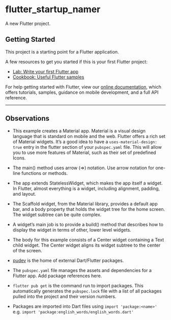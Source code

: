 # flutter_startup_namer

A new Flutter project.

## Getting Started

This project is a starting point for a Flutter application.

A few resources to get you started if this is your first Flutter project:

- [Lab: Write your first Flutter app](https://flutter.dev/docs/get-started/codelab)
- [Cookbook: Useful Flutter samples](https://flutter.dev/docs/cookbook)

For help getting started with Flutter, view our
[online documentation](https://flutter.dev/docs), which offers tutorials,
samples, guidance on mobile development, and a full API reference.

---

## Observations

- This example creates a Material app. Material is a visual design language that is standard on mobile and the web. Flutter offers a rich set of Material widgets. It’s a good idea to have a `uses-material-design: true` entry in the flutter section of your `pubspec.yaml` file. This will allow you to use more features of Material, such as their set of predefined Icons.
- The main() method uses arrow (=>) notation. Use arrow notation for one-line functions or methods.
- The app extends StatelessWidget, which makes the app itself a widget. In Flutter, almost everything is a widget, including alignment, padding, and layout.
- The Scaffold widget, from the Material library, provides a default app bar, and a body property that holds the widget tree for the home screen. The widget subtree can be quite complex.
- A widget’s main job is to provide a build() method that describes how to display the widget in terms of other, lower level widgets.
- The body for this example consists of a Center widget containing a Text child widget. The Center widget aligns its widget subtree to the center of the screen.


- [pudev](https://pub.dev/) is the home of external Dart/Flutter packages.
- The `pubspec.yaml` file manages the assets and dependencies for a Flutter app. Add package references here.
- `flutter pub get` is the command run to import packages. This automatically generates the `pubspec.lock` file with a list of all packages pulled into the project and their version numbers.
- Packages are imported into Dart files using `import 'package:<name>'` e.g. `import 'package:english_words/english_words.dart'`
